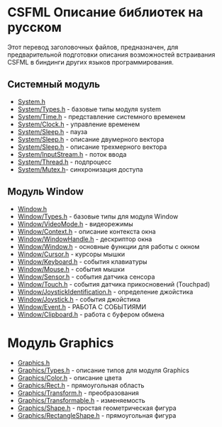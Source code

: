 # CSFML Описание библиотек на русском

Этот перевод заголовочных файлов, предназначен, для предварительной подготовки описания возможностей встраивания CSFML в биндинги других языков программирования.

## Системный модуль

- [System.h](System.h.md)
- [System/Types.h](System/Types.h.md) - базовые типы модуля system
- [System/Time.h](System/Time.h.md) - представление системного временем
- [System/Clock.h](System/Clock.h.md) - управление временем
- [System/Sleep.h](System/Sleep.h.md) - пауза
- [System/Sleep.h](System/Vector2.h.md) - описание двумерного вектора
- [System/Sleep.h](System/Vector3.h.md) - описание трехмерного вектора
- [System/InputStream.h](System/InputStream.h.md) - поток ввода
- [System/Thread.h](System/Thread.h.md) - подпроцесс
- [System/Mutex.h](System/Mutex.h.md)- синхронизация доступа


## Модуль Window

- [Window.h](Window.h.md)
- [Window/Types.h](Window/Types.h.md) - базовые типы для модуля Window
- [Window/VideoMode.h](Window/VideoMode.h.md) - видеорежимы
- [Window/Context.h](Window/Context.h.md) - описание контекста окна
- [Window/WindowHandle.h](Window/WindowHandle.h.md) - дескриптор окна
- [Window/Window.h](Window/Window.h.md) - основные функции для работы с окном
- [Window/Cursor.h](Window/Cursor.h.md) - курсоры мышки
- [Window/Keyboard.h](Window/Keyboard.h.md) - события клавиатуры
- [Window/Mouse.h](Window/Mouse.h.md) - события мышки
- [Window/Sensor.h](Window/Sensor.h.md) - события датчика сенсора
- [Window/Touch.h](Window/Touch.h.md) - события датчика прикосновений (Touchpad)
- [Window/JoystickIdentification.h](Window/JoystickIdentification.h.md) - определение джойстика
- [Window/Joystick.h](Window/Joystick.h.md) - события джойстика
- [Window/Event.h](Window/Event.h.md) - РАБОТА С СОБЫТИЯМИ
- [Window/Clipboard.h](Window/Clipboard.h.md) - работа с буфером обмена

# Модуль Graphics

- [Graphics.h](Graphics.h.md)
- [Graphics/Types.h](Graphics/Types.h.md)  - описание типов для модуля Graphics
- [Graphics/Color.h](Graphics/Color.h.md) - описание цвета
- [Graphics/Rect.h](Graphics/Rect.h.md) - прямоугольная область
- [Graphics/Transform.h](Graphics/Transform.h.md) - преобразования
- [Graphics/Transformable.h](Graphics/Transformable.h.md) - изменяемость
- [Graphics/Shape.h](Graphics/Shape.h.md) - простая геометрическая фигура
- [Graphics/RectangleShape.h](Graphics/RectangleShape.h.md) - прямоугольная фигура




